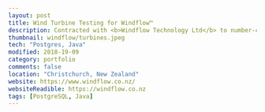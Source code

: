 ```yaml
---
layout: post
title: Wind Turbine Testing for Windflow™
description: Contracted with <b>Windflow Technology Ltd</b> to number-crunch terrabyte-sized datasets to verify turbine power efficiency and structural performance. 
thumbnail: windflow/turbines.jpeg
tech: "Postgres, Java"
modified: 2018-19-09
category: portfolio
comments: false
location: "Christchurch, New Zealand"
website: https://www.windflow.co.nz/
websiteReadible: https://windflow.co.nz
tags: [PostgreSQL, Java]
---
```



